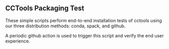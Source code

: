 CCTools Packaging Test
-----------------------

These simple scripts perform end-to-end installation tests of cctools
using our three distribution methods: conda, spack, and github.

A periodic github action is used to trigger this script and verify
the end user experience.

